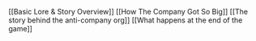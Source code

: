 [[Basic Lore & Story Overview]]
[[How The Company Got So Big]]
[[The story behind the anti-company org]]
[[What happens at the end of the game]]
